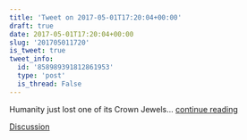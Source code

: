 ```yaml
---
title: 'Tweet on 2017-05-01T17:20:04+00:00'
draft: true
date: 2017-05-01T17:20:04+00:00
slug: '201705011720'
is_tweet: true
tweet_info:
  id: '858989391812861953'
  type: 'post'
  is_thread: False
---
```




Humanity just lost one of its Crown Jewels... [continue reading](urls[0])

[Discussion](https://x.com/sytelus/status/858989391812861953)
